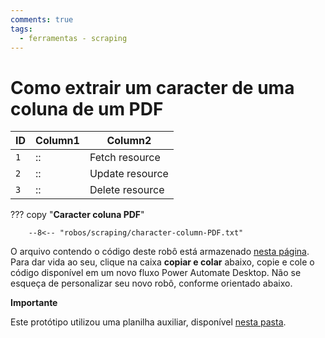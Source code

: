 ```yaml
---
comments: true
tags:
  - ferramentas - scraping
---
```


# Como extrair um caracter de uma coluna de um PDF

| ID  | Column1 | Column2        |
| ----| --------|--------------- |
| `1` | ::      |Fetch resource  |
| `2` | ::      |Update resource |
| `3` | ::      |Delete resource |

??? copy "**Caracter coluna PDF**"

        --8<-- "robos/scraping/character-column-PDF.txt"

<!-- more -->

O arquivo contendo o código deste robô está armazenado [nesta página](https://github.com/lab-mg/automatizacoes/blob/main/robos/scraping/character-column-PDF.txt). Para dar vida ao seu, clique na caixa **copiar e colar** abaixo, copie e cole o código disponível em um novo fluxo Power Automate Desktop.
Não se esqueça de personalizar seu novo robô, conforme orientado abaixo.

**Importante**

Este protótipo utilizou uma planilha auxiliar, disponível [nesta pasta](https://github.com/lab-mg/automatizacoes/blob/main/robos/scraping/).